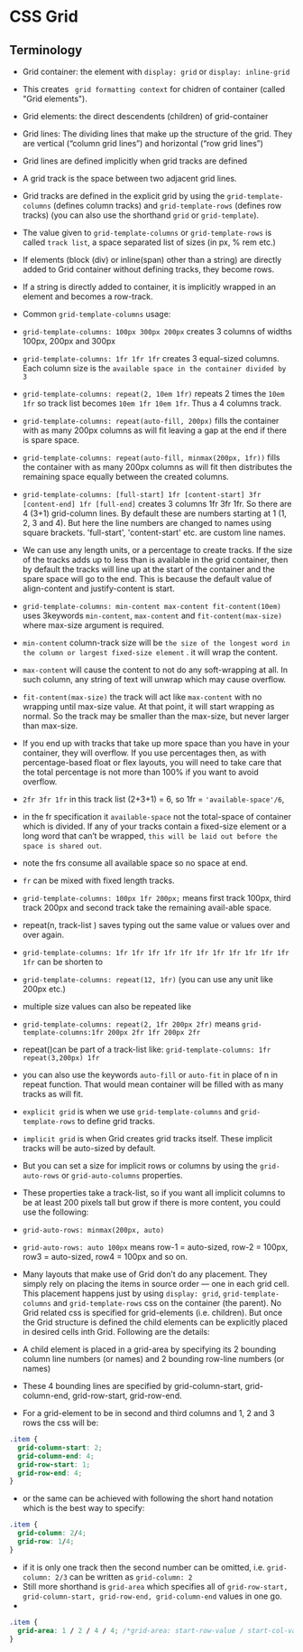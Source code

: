 # CSS Grid

## Terminology

- Grid container: the element with `display: grid` or `display: inline-grid`
- This creates ` grid formatting context` for chidren of container (called "Grid elements").
- Grid elements: the direct descendents (children) of grid-container
- Grid lines: The dividing lines that make up the structure of the grid. They are vertical (“column grid lines”) and horizontal (“row grid lines”)
- Grid lines are defined implicitly when grid tracks are defined
- A grid track is the space between two adjacent grid lines.
- Grid tracks are defined in the explicit grid by using the `grid-template-columns` (defines column tracks) and `grid-template-rows` (defines row tracks) (you can also use the shorthand `grid` or `grid-template`).
- The value given to `grid-template-columns` or `grid-template-rows` is called `track list`, a space separated list of sizes (in px, % rem etc.)
- If elements (block (div) or inline(span) other than a string) are directly added to Grid container without defining tracks, they become rows.
- If a string is directly added to container, it is implicitly wrapped in an element and becomes a row-track.
- Common `grid-template-columns` usage:
- `grid-template-columns: 100px 300px 200px` creates 3 columns of widths 100px, 200px and 300px
- `grid-template-columns: 1fr 1fr 1fr` creates 3 equal-sized columns. Each column size is the `available space in the container divided by 3`
- `grid-template-columns: repeat(2, 10em 1fr)` repeats 2 times the `10em 1fr` so track list becomes `10em 1fr 10em 1fr`. Thus a 4 columns track.
- `grid-template-columns: repeat(auto-fill, 200px)` fills the container with as many 200px columns as will fit leaving a gap at the end if there is spare space.
- `grid-template-columns: repeat(auto-fill, minmax(200px, 1fr))` fills the container with as many 200px columns as will fit then distributes the remaining space equally between the created columns.
- `grid-template-columns: [full-start] 1fr [content-start] 3fr [content-end] 1fr [full-end]` creates 3 columns 1fr 3fr 1fr. So there are 4 (3+1) grid-column lines. By default these are numbers starting at 1 (1, 2, 3 and 4). But here the line numbers are changed to names using square brackets. 'full-start', 'content-start' etc. are custom line names.
- We can use any length units, or a percentage to create tracks. If the size of the tracks adds up to less than is available in the grid container, then by default the tracks will line up at the start of the container and the spare space will go to the end. This is because the default value of align-content and justify-content is start.

- `grid-template-columns: min-content max-content fit-content(10em)` uses 3keywords `min-content`, `max-content` and `fit-content(max-size)` where max-size argument is required.
- `min-content` column-track size will be `the size of the longest word in the column or largest fixed-size element` . it will wrap the content.
- `max-content` will cause the content to not do any soft-wrapping at all. In such column, any string of text will unwrap which may cause overflow.
- `fit-content(max-size)` the track will act like `max-content` with no wrapping until max-size value. At that point, it will start wrapping as normal. So the track may be smaller than the max-size, but never larger than max-size.

- If you end up with tracks that take up more space than you have in your container, they will overflow. If you use percentages then, as with percentage-based float or flex layouts, you will need to take care that the total percentage is not more than 100% if you want to avoid overflow.

- `2fr 3fr 1fr` in this track list (2+3+1) = 6, so 1fr = `'available-space'/6`,
- in the fr specification it `available-space` not the total-space of container which is divided. If any of your tracks contain a fixed-size element or a long word that can’t be wrapped, `this will be laid out before the space is shared out`.
- note the frs consume all available space so no space at end.

- `fr` can be mixed with fixed length tracks.
- `grid-template-columns: 100px 1fr 200px;` means first track 100px, third track 200px and second track take the remaining avail-able space.

- repeat(n, track-list ) saves typing out the same value or values over and over again.
- `grid-template-columns: 1fr 1fr 1fr 1fr 1fr 1fr 1fr 1fr 1fr 1fr 1fr 1fr` can be shorten to
- `grid-template-columns: repeat(12, 1fr)` (you can use any unit like 200px etc.)
- multiple size values can also be repeated like
- `grid-template-columns: repeat(2, 1fr 200px 2fr)` means `grid-template-columns:1fr 200px 2fr 1fr 200px 2fr `
- repeat()can be part of a track-list like: `grid-template-columns: 1fr repeat(3,200px) 1fr`
- you can also use the keywords `auto-fill` or `auto-fit` in place of n in repeat function. That would mean container will be filled with as many tracks as will fit.

- `explicit grid` is when we use `grid-template-columns` and `grid-template-rows` to define grid tracks.
- `implicit grid` is when Grid creates grid tracks itself. These implicit tracks will be auto-sized by default.
- But you can set a size for implicit rows or columns by using the `grid-auto-rows` or `grid-auto-columns` properties.
- These properties take a track-list, so if you want all implicit columns to be at least 200 pixels tall but grow if there is more content, you could use the following:
- `grid-auto-rows: minmax(200px, auto)`

- `grid-auto-rows: auto 100px` means row-1 = auto-sized, row-2 = 100px, row3 = auto-sized, row4 = 100px and so on.

- Many layouts that make use of Grid don’t do any placement. They simply rely on placing the items in source order — one in each grid cell. This placement happens just by using `display: grid`, `grid-template-columns` and `grid-template-rows` css on the container (the parent). No Grid related css is specified for grid-elements (i.e. children). But once the Grid structure is defined the child elements can be explicitly placed in desired cells inth Grid. Following are the details:

- A child element is placed in a grid-area by specifying its 2 bounding column line numbers (or names) and 2 bounding row-line numbers (or names)
- These 4 bounding lines are specified by grid-column-start, grid-column-end, grid-row-start, grid-row-end.
- For a grid-element to be in second and third columns and 1, 2 and 3 rows the css will be:

```css
.item {
  grid-column-start: 2;
  grid-column-end: 4;
  grid-row-start: 1;
  grid-row-end: 4;
}
```

- or the same can be achieved with following the short hand notation which is the best way to specify:

```css
.item {
  grid-column: 2/4;
  grid-row: 1/4;
}
```

- if it is only one track then the second number can be omitted, i.e. `grid-column: 2/3` can be written as `grid-column: 2`
- Still more shorthand is `grid-area` which specifies all of `grid-row-start, grid-column-start, grid-row-end, grid-column-end` values in one go.
-

```css
.item {
  grid-area: 1 / 2 / 4 / 4; /*grid-area: start-row-value / start-col-value / end-row-value / end-col-value */
}
```
